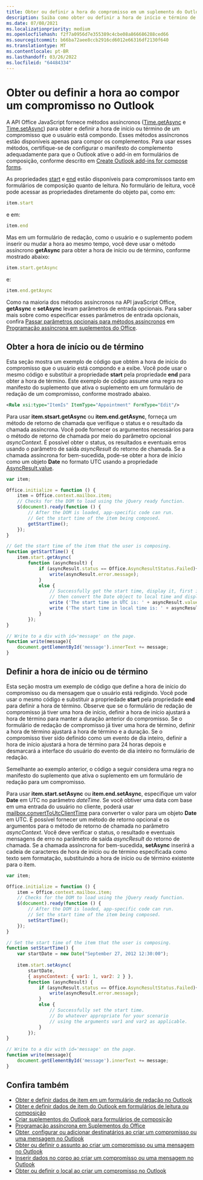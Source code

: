 ```yaml
---
title: Obter ou definir a hora do compromisso em um suplemento do Outlook
description: Saiba como obter ou definir a hora de início e término de um compromisso em um suplemento do Outlook.
ms.date: 07/08/2021
ms.localizationpriority: medium
ms.openlocfilehash: f2f7a0956d7e355389c4cbe08a866686288ced66
ms.sourcegitcommit: b66ba72aee8ccb2916cd6012e66316df2130f640
ms.translationtype: MT
ms.contentlocale: pt-BR
ms.lasthandoff: 03/26/2022
ms.locfileid: "64484334"
---
```

# <a name="get-or-set-the-time-when-composing-an-appointment-in-outlook"></a>Obter ou definir a hora ao compor um compromisso no Outlook

A API Office JavaScript fornece métodos assíncronos ([Time.getAsync](/javascript/api/outlook/office.time#outlook-office-time-getasync-member(1)) e [Time.setAsync](/javascript/api/outlook/office.time#outlook-office-time-setasync-member(1))) para obter e definir a hora de início ou término de um compromisso que o usuário está compondo. Esses métodos assíncronos estão disponíveis apenas para compor os complementos. Para usar esses métodos, certifique-se de configurar o manifesto do complemento adequadamente para que o Outlook ative o add-in em formulários de composição, conforme descrito em [Create Outlook add-ins for compose forms](compose-scenario.md).

As propriedades [start](/javascript/api/requirement-sets/outlook/preview-requirement-set/office.context.mailbox.item#properties) e [end](/javascript/api/requirement-sets/outlook/preview-requirement-set/office.context.mailbox.item#properties) estão disponíveis para compromissos tanto em formulários de composição quanto de leitura. No formulário de leitura, você pode acessar as propriedades diretamente do objeto pai, como em:

```js
item.start
```

e em:

```js
item.end
```

Mas em um formulário de redação, como o usuário e o suplemento podem inserir ou mudar a hora ao mesmo tempo, você deve usar o método assíncrono **getAsync** para obter a hora de início ou de término, conforme mostrado abaixo:

```js
item.start.getAsync
```

e:

```js
item.end.getAsync
```

Como na maioria dos métodos assíncronos na API javaScript Office, **getAsync** e **setAsync** levam parâmetros de entrada opcionais. Para saber mais sobre como especificar esses parâmetros de entrada opcionais, confira [Passar parâmetros opcionais para métodos assíncronos](../develop/asynchronous-programming-in-office-add-ins.md#pass-optional-parameters-inline) em [Programação assíncrona em suplementos do Office](../develop/asynchronous-programming-in-office-add-ins.md).


## <a name="get-the-start-or-end-time"></a>Obter a hora de início ou de término

Esta seção mostra um exemplo de código que obtém a hora de início do compromisso que o usuário está compondo e a exibe. Você pode usar o mesmo código e substituir a propriedade **start** pela propriedade **end** para obter a hora de término. Este exemplo de código assume uma regra no manifesto do suplemento que ativa o suplemento em um formulário de redação de um compromisso, conforme mostrado abaixo.


```XML
<Rule xsi:type="ItemIs" ItemType="Appointment" FormType="Edit"/>

```

Para usar **item.stsart.getAsync** ou **item.end.getAsync**, forneça um método de retorno de chamada que verifique o status e o resultado da chamada assíncrona. Você pode fornecer os argumentos necessários para o método de retorno de chamada por meio do parâmetro opcional _asyncContext_. É possível obter o status, os resultados e eventuais erros usando o parâmetro de saída _asyncResult_ do retorno de chamada. Se a chamada assíncrona for bem-sucedida, pode-se obter a hora de início como um objeto **Date** no formato UTC usando a propriedade [AsyncResult.value](/javascript/api/office/office.asyncresult#office-office-asyncresult-value-member).


```js
var item;

Office.initialize = function () {
    item = Office.context.mailbox.item;
    // Checks for the DOM to load using the jQuery ready function.
    $(document).ready(function () {
        // After the DOM is loaded, app-specific code can run.
        // Get the start time of the item being composed.
        getStartTime();
    });
}

// Get the start time of the item that the user is composing.
function getStartTime() {
    item.start.getAsync(
        function (asyncResult) {
            if (asyncResult.status == Office.AsyncResultStatus.Failed){
                write(asyncResult.error.message);
            }
            else {
                // Successfully got the start time, display it, first in UTC and 
                // then convert the Date object to local time and display that.
                write ('The start time in UTC is: ' + asyncResult.value.toString());
                write ('The start time in local time is: ' + asyncResult.value.toLocaleString());
            }
        });
}

// Write to a div with id='message' on the page.
function write(message){
    document.getElementById('message').innerText += message; 
}
```


## <a name="set-the-start-or-end-time"></a>Definir a hora de início ou de término

Esta seção mostra um exemplo de código que define a hora de início do compromisso ou da mensagem que o usuário está redigindo. Você pode usar o mesmo código e substituir a propriedade **start** pela propriedade **end** para definir a hora de término. Observe que se o formulário de redação de compromisso já tiver uma hora de início, definir a hora de início ajustará a hora de término para manter a duração anterior do compromisso. Se o formulário de redação de compromisso já tiver uma hora de término, definir a hora de término ajustará a hora de término e a duração. Se o compromisso tiver sido definido como um evento de dia inteiro, definir a hora de início ajustará a hora de término para 24 horas depois e desmarcará a interface do usuário do evento de dia inteiro no formulário de redação.

Semelhante ao exemplo anterior, o código a seguir considera uma regra no manifesto do suplemento que ativa o suplemento em um formulário de redação para um compromisso.

Para usar **item.start.setAsync** ou **item.end.setAsync**, especifique um valor **Date** em UTC no parâmetro _dateTime_. Se você obtiver uma data com base em uma entrada do usuário no cliente, poderá usar [mailbox.convertToUtcClientTime](/javascript/api/requirement-sets/outlook/preview-requirement-set/office.context.mailbox#methods) para converter o valor para um objeto **Date** em UTC. É possível fornecer um método de retorno opcional e os argumentos para o método de retorno de chamada no parâmetro _asyncContext_. Você deve verificar o status, o resultado e eventuais mensagens de erro no parâmetro de saída _asyncResult_ do retorno de chamada. Se a chamada assíncrona for bem-sucedida, **setAsync** inserirá a cadeia de caracteres de hora de início ou de término especificada como texto sem formatação, substituindo a hora de início ou de término existente para o item.




```js
var item;

Office.initialize = function () {
    item = Office.context.mailbox.item;
    // Checks for the DOM to load using the jQuery ready function.
    $(document).ready(function () {
        // After the DOM is loaded, app-specific code can run.
        // Set the start time of the item being composed.
        setStartTime();
    });
}

// Set the start time of the item that the user is composing.
function setStartTime() {
    var startDate = new Date("September 27, 2012 12:30:00");
    
    item.start.setAsync(
        startDate,
        { asyncContext: { var1: 1, var2: 2 } },
        function (asyncResult) {
            if (asyncResult.status == Office.AsyncResultStatus.Failed){
                write(asyncResult.error.message);
            }
            else {
                // Successfully set the start time.
                // Do whatever appropriate for your scenario
                // using the arguments var1 and var2 as applicable.
            }
        });
}

// Write to a div with id='message' on the page.
function write(message){
    document.getElementById('message').innerText += message; 
}
```


## <a name="see-also"></a>Confira também

- [Obter e definir dados de item em um formulário de redação no Outlook](get-and-set-item-data-in-a-compose-form.md)    
- [Obter e definir dados de item do Outlook em formulários de leitura ou composição](item-data.md)   
- [Criar suplementos do Outlook para formulários de composição](compose-scenario.md)    
- [Programação assíncrona em Suplementos do Office](../develop/asynchronous-programming-in-office-add-ins.md)
- [Obter, configurar ou adicionar destinatários ao criar um compromisso ou uma mensagem no Outlook](get-set-or-add-recipients.md)  
- [Obter ou definir o assunto ao criar um compromisso ou uma mensagem no Outlook](get-or-set-the-subject.md)   
- [Inserir dados no corpo ao criar um compromisso ou uma mensagem no Outlook](insert-data-in-the-body.md)   
- [Obter ou definir o local ao criar um compromisso no Outlook](get-or-set-the-location-of-an-appointment.md)
    
